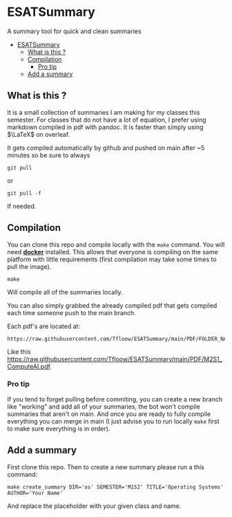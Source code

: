 # ESATSummary
A summary tool for quick and clean summaries

- [ESATSummary](#esatsummary)
  - [What is this ?](#what-is-this-)
  - [Compilation](#compilation)
    - [Pro tip](#pro-tip)
  - [Add a summary](#add-a-summary)

## What is this ?

It is a small collection of summaries I am making for my classes this semester. For classes that do not have a lot of equation, I prefer using markdown compiled in pdf with pandoc. It is faster than simply using $\LaTeX$ on overleaf.

It gets compiled automatically by github and pushed on main after ~5 minutes so be sure to always 

```
git pull
```

or 

```
git pull -f
```

If needed.

## Compilation

You can clone this repo and compile locally with the `make` command. You will need **[docker](https://docs.docker.com/engine/install/)** installed. This allows that everyone is compiling on the same platform with little requirements (first compilation may take some times to pull the image).

```
make
```

Will compile all of the summaries locally.

You can also simply grabbed the already compiled pdf that gets compiled each time someone push to the main branch. 

Each pdf's are located at:

```
https://raw.githubusercontent.com/Tfloow/ESATSummary/main/PDF/FOLDER_NAME.pdf
```

Like this https://raw.githubusercontent.com/Tfloow/ESATSummary/main/PDF/M2S1_ComputeAI.pdf.

### Pro tip

If you tend to forget pulling before commiting, you can create a new branch like "working" and add all of your summaries, the bot won't compile summaries that aren't on main. And once you are ready to fully compile everything you can merge in main (I just advise you to run locally `make` first to make sure everything is in order).

## Add a summary

First clone this repo. Then to create a new summary please run a this command:

```
make create_summary DIR='os' SEMESTER='M1S2' TITLE='Operating Systems' AUTHOR='Your Name'
```

And replace the placeholder with your given class and name.